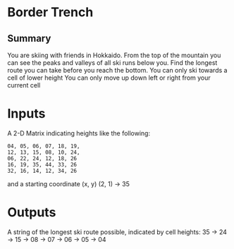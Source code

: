 # Border Trench

## Summary

You are skiing with friends in Hokkaido. From the top of the mountain you can see the peaks and valleys of all ski runs below you. Find the longest route you can take before you reach the bottom.
You can only ski towards a cell of lower height
You can only move up down left or right from your current cell

# Inputs

A 2-D Matrix indicating heights like the following:

```
04, 05, 06, 07, 18, 19,
12, 13, 15, 08, 10, 24,
06, 22, 24, 12, 18, 26
16, 19, 35, 44, 33, 26
32, 16, 14, 12, 34, 26
```

and a starting coordinate (x, y)
(2, 1) -> 35

# Outputs

A string of the longest ski route possible, indicated by cell heights:
35 -> 24 -> 15 -> 08 -> 07 -> 06 -> 05 -> 04
